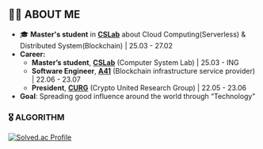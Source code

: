 ## 👋🏼 ABOUT ME
- 🎓 **Master's student** in **[CSLab](https://www.cslab.cau.ac.kr/home)** about Cloud Computing(Serverless) & Distributed System(Blockchain) | 25.03 - 27.02
- **Career:**
   - **Master’s student**, **[CSLab](https://www.cslab.cau.ac.kr/members)** (Computer System Lab) | 25.03 - ING
   - **Software Engineer**, **[A41](https://www.a41.io/)** (Blockchain infrastructure service provider) | 22.06 - 23.07
   - **President**, **[CURG](https://medium.com/curg)** (Crypto United Research Group) | 22.05 - 23.06
- **Goal**: Spreading good influence around the world through “Technology”

### 🎖️ ALGORITHM

[![Solved.ac Profile](http://mazassumnida.wtf/api/v2/generate_badge?boj=ckh0601)](https://solved.ac/ckh0601/)
